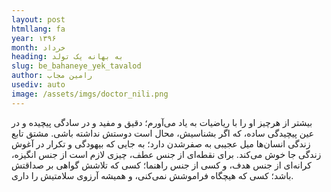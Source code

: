 ```yaml
---
layout: post
htmllang: fa
year: ۱۳۹۶
month: خرداد
heading: به بهانه یک تولد
slug: be_bahaneye_yek_tavalod
author: رامین مجاب
usediv: auto
image: /assets/imgs/doctor_nili.png
---
```


بیشتر از هرچیز او را با ریاضیات به یاد می‌آورم؛ دقیق و مفید و در سادگی پیچیده و در عین پیچیدگی ساده، که اگر بشناسیش، محال است دوستش نداشته باشی. مشتق تابع زندگی انسان‌ها میل عجیبی به صفرشدن دارد؛ به جایی که بیهودگی و تکرار در آغوش زندگی جا خوش می‌کند. برای نقطه‌ای از جنس عطف، چیزی لازم است از جنس انگیزه، کرانه‌ای از جنس هدف، و کسی از جنس راهنما؛ کسی که تلاشش گواهی بر صداقتش باشد؛ کسی که هیچگاه فراموشش نمی‌کنی، و همیشه آرزوی سلامتیش را داری. 

